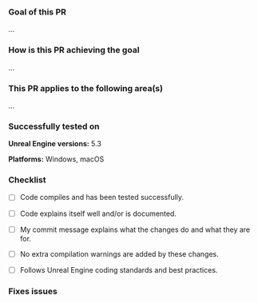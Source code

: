 ### Goal of this PR
<!-- Concise explanation of what this PR aims to achieve -->

...


### How is this PR achieving the goal

...


### This PR applies to the following area(s)
<!-- Add any that apply, e.g., CorePluginFunctionality, EditorExtensions, RuntimeComponents, BlueprintIntegration, etc. -->

...


### Successfully tested on
<!-- Add any relevant versions and platforms. -->

**Unreal Engine versions:** 5.3

**Platforms:** Windows, macOS


### Checklist
<!-- Mark all points with x that apply, i.e.: [x]. -->

- [ ] Code compiles and has been tested successfully.
- [ ] Code explains itself well and/or is documented.
- [ ] My commit message explains what the changes do and what they are for.
- [ ] No extra compilation warnings are added by these changes.
- [ ] Follows Unreal Engine coding standards and best practices.


### Fixes issues
<!-- Add any issue that this PR fixes with: `fixes #123`, `resolves #234`, `closes #345`. -->
